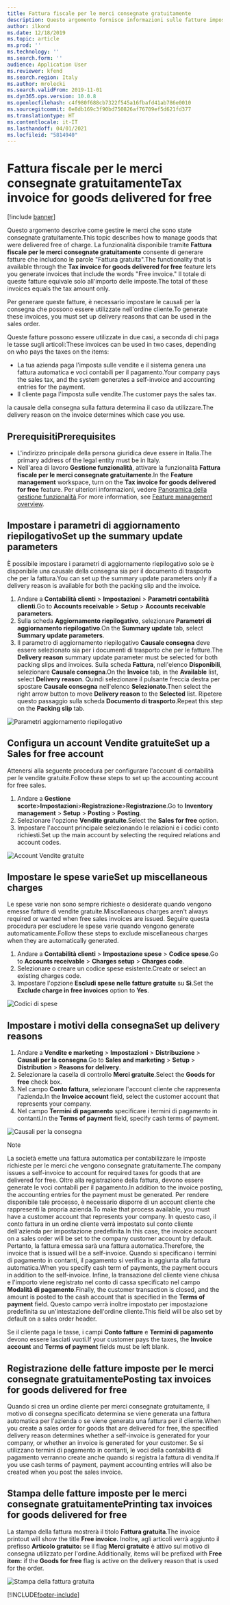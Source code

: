 ```yaml
---
title: Fattura fiscale per le merci consegnate gratuitamente
description: Questo argomento fornisce informazioni sulle fatture imposta per le merci che sono state consegnate gratuitamente.
author: ilkond
ms.date: 12/18/2019
ms.topic: article
ms.prod: ''
ms.technology: ''
ms.search.form: ''
audience: Application User
ms.reviewer: kfend
ms.search.region: Italy
ms.author: mrolecki
ms.search.validFrom: 2019-11-01
ms.dyn365.ops.version: 10.0.8
ms.openlocfilehash: c4f980f688cb7322f545a16fbafd41ab786e0010
ms.sourcegitcommit: 0e8db169c3f90bd750826af76709ef5d621fd377
ms.translationtype: HT
ms.contentlocale: it-IT
ms.lasthandoff: 04/01/2021
ms.locfileid: "5814940"
---
```

# <a name="tax-invoice-for-goods-delivered-for-free"></a><span data-ttu-id="63d1c-103">Fattura fiscale per le merci consegnate gratuitamente</span><span class="sxs-lookup"><span data-stu-id="63d1c-103">Tax invoice for goods delivered for free</span></span>

[!include [banner](../includes/banner.md)]

<span data-ttu-id="63d1c-104">Questo argomento descrive come gestire le merci che sono state consegnate gratuitamente.</span><span class="sxs-lookup"><span data-stu-id="63d1c-104">This topic describes how to manage goods that were delivered free of charge.</span></span> <span data-ttu-id="63d1c-105">La funzionalità disponibile tramite **Fattura fiscale per le merci consegnate gratuitamente** consente di generare fatture che includono le parole "Fattura gratuita".</span><span class="sxs-lookup"><span data-stu-id="63d1c-105">The functionality that is available through the **Tax invoice for goods delivered for free** feature lets you generate invoices that include the words "Free invoice."</span></span> <span data-ttu-id="63d1c-106">Il totale di queste fatture equivale solo all'importo delle imposte.</span><span class="sxs-lookup"><span data-stu-id="63d1c-106">The total of these invoices equals the tax amount only.</span></span>

<span data-ttu-id="63d1c-107">Per generare queste fatture, è necessario impostare le causali per la consegna che possono essere utilizzate nell'ordine cliente.</span><span class="sxs-lookup"><span data-stu-id="63d1c-107">To generate these invoices, you must set up delivery reasons that can be used in the sales order.</span></span>

<span data-ttu-id="63d1c-108">Queste fatture possono essere utilizzate in due casi, a seconda di chi paga le tasse sugli articoli:</span><span class="sxs-lookup"><span data-stu-id="63d1c-108">These invoices can be used in two cases, depending on who pays the taxes on the items:</span></span>

- <span data-ttu-id="63d1c-109">La tua azienda paga l'imposta sulle vendite e il sistema genera una fattura automatica e voci contabili per il pagamento.</span><span class="sxs-lookup"><span data-stu-id="63d1c-109">Your company pays the sales tax, and the system generates a self-invoice and accounting entries for the payment.</span></span>
- <span data-ttu-id="63d1c-110">Il cliente paga l'imposta sulle vendite.</span><span class="sxs-lookup"><span data-stu-id="63d1c-110">The customer pays the sales tax.</span></span>

<span data-ttu-id="63d1c-111">la causale della consegna sulla fattura determina il caso da utilizzare.</span><span class="sxs-lookup"><span data-stu-id="63d1c-111">The delivery reason on the invoice determines which case you use.</span></span>

## <a name="prerequisites"></a><span data-ttu-id="63d1c-112">Prerequisiti</span><span class="sxs-lookup"><span data-stu-id="63d1c-112">Prerequisites</span></span>

- <span data-ttu-id="63d1c-113">L'indirizzo principale della persona giuridica deve essere in Italia.</span><span class="sxs-lookup"><span data-stu-id="63d1c-113">The primary address of the legal entity must be in Italy.</span></span>
- <span data-ttu-id="63d1c-114">Nell'area di lavoro **Gestione funzionalità**, attivare la funzionalità **Fattura fiscale per le merci consegnate gratuitamente**.</span><span class="sxs-lookup"><span data-stu-id="63d1c-114">In the **Feature management** workspace, turn on the **Tax invoice for goods delivered for free** feature.</span></span> <span data-ttu-id="63d1c-115">Per ulteriori informazioni, vedere [Panoramica della gestione funzionalità](../../fin-and-ops/get-started/feature-management/feature-management-overview.md).</span><span class="sxs-lookup"><span data-stu-id="63d1c-115">For more information, see [Feature management overview](../../fin-and-ops/get-started/feature-management/feature-management-overview.md).</span></span>

## <a name="set-up-the-summary-update-parameters"></a><span data-ttu-id="63d1c-116">Impostare i parametri di aggiornamento riepilogativo</span><span class="sxs-lookup"><span data-stu-id="63d1c-116">Set up the summary update parameters</span></span>

<span data-ttu-id="63d1c-117">È possibile impostare i parametri di aggiornamento riepilogativo solo se è disponibile una causale della consegna sia per il documento di trasporto che per la fattura.</span><span class="sxs-lookup"><span data-stu-id="63d1c-117">You can set up the summary update parameters only if a delivery reason is available for both the packing slip and the invoice.</span></span>

1. <span data-ttu-id="63d1c-118">Andare a **Contabilità clienti** \> **Impostazioni** \> **Parametri contabilità clienti**.</span><span class="sxs-lookup"><span data-stu-id="63d1c-118">Go to **Accounts receivable** \> **Setup** \> **Accounts receivable parameters**.</span></span>
2. <span data-ttu-id="63d1c-119">Sulla scheda **Aggiornamento riepilogativo**, selezionare **Parametri di aggiornamento riepilogativo**.</span><span class="sxs-lookup"><span data-stu-id="63d1c-119">On the **Summary update** tab, select **Summary update parameters**.</span></span>
3. <span data-ttu-id="63d1c-120">Il parametro di aggiornamento riepilogativo **Causale consegna** deve essere selezionato sia per i documenti di trasporto che per le fatture.</span><span class="sxs-lookup"><span data-stu-id="63d1c-120">The **Delivery reason** summary update parameter must be selected for both packing slips and invoices.</span></span> <span data-ttu-id="63d1c-121">Sulla scheda **Fattura**, nell'elenco **Disponibili**, selezionare **Causale consegna**.</span><span class="sxs-lookup"><span data-stu-id="63d1c-121">On the **Invoice** tab, in the **Available** list, select **Delivery reason**.</span></span> <span data-ttu-id="63d1c-122">Quindi selezionare il pulsante freccia destra per spostare **Causale consegna** nell'elenco **Selezionato**.</span><span class="sxs-lookup"><span data-stu-id="63d1c-122">Then select the right arrow button to move **Delivery reason** to the **Selected** list.</span></span> <span data-ttu-id="63d1c-123">Ripetere questo passaggio sulla scheda **Documento di trasporto**.</span><span class="sxs-lookup"><span data-stu-id="63d1c-123">Repeat this step on the **Packing slip** tab.</span></span>

![Parametri aggiornamento riepilogativo](media/emea-ita-exil-free-goods-summary-update-parameters.jpg)

## <a name="set-up-a-sales-for-free-account"></a><span data-ttu-id="63d1c-125">Configura un account Vendite gratuite</span><span class="sxs-lookup"><span data-stu-id="63d1c-125">Set up a Sales for free account</span></span>

<span data-ttu-id="63d1c-126">Attenersi alla seguente procedura per configurare l'account di contabilità per le vendite gratuite.</span><span class="sxs-lookup"><span data-stu-id="63d1c-126">Follow these steps to set up the accounting account for free sales.</span></span>

1. <span data-ttu-id="63d1c-127">Andare a **Gestione scorte**\>**Impostazioni**\>**Registrazione**\>**Registrazione**.</span><span class="sxs-lookup"><span data-stu-id="63d1c-127">Go to **Inventory management** \> **Setup** \> **Posting** \> **Posting**.</span></span>
2. <span data-ttu-id="63d1c-128">Selezionare l'opzione **Vendite gratuite**.</span><span class="sxs-lookup"><span data-stu-id="63d1c-128">Select the **Sales for free** option.</span></span>
3. <span data-ttu-id="63d1c-129">Impostare l'account principale selezionando le relazioni e i codici conto richiesti.</span><span class="sxs-lookup"><span data-stu-id="63d1c-129">Set up the main account by selecting the required relations and account codes.</span></span>

![Account Vendite gratuite](media/emea-ita-exil-free-goods-sales-free-account.jpg)

## <a name="set-up-miscellaneous-charges"></a><span data-ttu-id="63d1c-131">Impostare le spese varie</span><span class="sxs-lookup"><span data-stu-id="63d1c-131">Set up miscellaneous charges</span></span>

<span data-ttu-id="63d1c-132">Le spese varie non sono sempre richieste o desiderate quando vengono emesse fatture di vendite gratuite.</span><span class="sxs-lookup"><span data-stu-id="63d1c-132">Miscellaneous charges aren't always required or wanted when free sales invoices are issued.</span></span> <span data-ttu-id="63d1c-133">Seguire questa procedura per escludere le spese varie quando vengono generate automaticamente.</span><span class="sxs-lookup"><span data-stu-id="63d1c-133">Follow these steps to exclude miscellaneous charges when they are automatically generated.</span></span>

1. <span data-ttu-id="63d1c-134">Andare a **Contabilità clienti** \> **Impostazione spese** \> **Codice spese**.</span><span class="sxs-lookup"><span data-stu-id="63d1c-134">Go to **Accounts receivable** \> **Charges setup** \> **Charges code**.</span></span>
2. <span data-ttu-id="63d1c-135">Selezionare o creare un codice spese esistente.</span><span class="sxs-lookup"><span data-stu-id="63d1c-135">Create or select an existing charges code.</span></span>
2. <span data-ttu-id="63d1c-136">Impostare l'opzione **Escludi spese nelle fatture gratuite** su **Sì**.</span><span class="sxs-lookup"><span data-stu-id="63d1c-136">Set the **Exclude charge in free invoices** option to **Yes**.</span></span>

![Codici di spese](media/emea-ita-exil-free-goods-charges-codes.jpg)

## <a name="set-up-delivery-reasons"></a><span data-ttu-id="63d1c-138">Impostare i motivi della consegna</span><span class="sxs-lookup"><span data-stu-id="63d1c-138">Set up delivery reasons</span></span>

1. <span data-ttu-id="63d1c-139">Andare a **Vendite e marketing** \> **Impostazioni** \> **Distribuzione** \> **Causali per la consegna**.</span><span class="sxs-lookup"><span data-stu-id="63d1c-139">Go to **Sales and marketing** \> **Setup** \> **Distribution** \> **Reasons for delivery**.</span></span>
2. <span data-ttu-id="63d1c-140">Selezionare la casella di controllo **Merci gratuite**.</span><span class="sxs-lookup"><span data-stu-id="63d1c-140">Select the **Goods for free** check box.</span></span>
3. <span data-ttu-id="63d1c-141">Nel campo **Conto fattura**, selezionare l'account cliente che rappresenta l'azienda.</span><span class="sxs-lookup"><span data-stu-id="63d1c-141">In the **Invoice account** field, select the customer account that represents your company.</span></span>
4. <span data-ttu-id="63d1c-142">Nel campo **Termini di pagamento** specificare i termini di pagamento in contanti.</span><span class="sxs-lookup"><span data-stu-id="63d1c-142">In the **Terms of payment** field, specify cash terms of payment.</span></span>

![Causali per la consegna](media/emea-ita-exil-free-goods-delivery-reason.jpg)

> [!NOTE]
> <span data-ttu-id="63d1c-144">La società emette una fattura automatica per contabilizzare le imposte richieste per le merci che vengono consegnate gratuitamente.</span><span class="sxs-lookup"><span data-stu-id="63d1c-144">The company issues a self-invoice to account for required taxes for goods that are delivered for free.</span></span> <span data-ttu-id="63d1c-145">Oltre alla registrazione della fattura, devono essere generate le voci contabili per il pagamento.</span><span class="sxs-lookup"><span data-stu-id="63d1c-145">In addition to the invoice posting, the accounting entries for the payment must be generated.</span></span> <span data-ttu-id="63d1c-146">Per rendere disponibile tale processo, è necessario disporre di un account cliente che rappresenti la propria azienda.</span><span class="sxs-lookup"><span data-stu-id="63d1c-146">To make that process available, you must have a customer account that represents your company.</span></span> <span data-ttu-id="63d1c-147">In questo caso, il conto fattura in un ordine cliente verrà impostato sul conto cliente dell'azienda per impostazione predefinita.</span><span class="sxs-lookup"><span data-stu-id="63d1c-147">In this case, the invoice account on a sales order will be set to the company customer account by default.</span></span> <span data-ttu-id="63d1c-148">Pertanto, la fattura emessa sarà una fattura automatica.</span><span class="sxs-lookup"><span data-stu-id="63d1c-148">Therefore, the invoice that is issued will be a self-invoice.</span></span> <span data-ttu-id="63d1c-149">Quando si specificano i termini di pagamento in contanti, il pagamento si verifica in aggiunta alla fattura automatica.</span><span class="sxs-lookup"><span data-stu-id="63d1c-149">When you specify cash term of payments, the payment occurs in addition to the self-invoice.</span></span> <span data-ttu-id="63d1c-150">Infine, la transazione del cliente viene chiusa e l'importo viene registrato nel conto di cassa specificato nel campo **Modalità di pagamento**.</span><span class="sxs-lookup"><span data-stu-id="63d1c-150">Finally, the customer transaction is closed, and the amount is posted to the cash account that is specified in the **Terms of payment** field.</span></span> <span data-ttu-id="63d1c-151">Questo campo verrà inoltre impostato per impostazione predefinita su un'intestazione dell'ordine cliente.</span><span class="sxs-lookup"><span data-stu-id="63d1c-151">This field will be also set by default on a sales order header.</span></span>
>
> <span data-ttu-id="63d1c-152">Se il cliente paga le tasse, i campi **Conto fatture** e **Termini di pagamento** devono essere lasciati vuoti.</span><span class="sxs-lookup"><span data-stu-id="63d1c-152">If your customer pays the taxes, the **Invoice account** and **Terms of payment** fields must be left blank.</span></span>

## <a name="posting-tax-invoices-for-goods-delivered-for-free"></a><span data-ttu-id="63d1c-153">Registrazione delle fatture imposte per le merci consegnate gratuitamente</span><span class="sxs-lookup"><span data-stu-id="63d1c-153">Posting tax invoices for goods delivered for free</span></span>

<span data-ttu-id="63d1c-154">Quando si crea un ordine cliente per merci consegnate gratuitamente, il motivo di consegna specificato determina se viene generata una fattura automatica per l'azienda o se viene generata una fattura per il cliente.</span><span class="sxs-lookup"><span data-stu-id="63d1c-154">When you create a sales order for goods that are delivered for free, the specified delivery reason determines whether a self-invoice is generated for your company, or whether an invoice is generated for your customer.</span></span> <span data-ttu-id="63d1c-155">Se si utilizzano termini di pagamento in contanti, le voci della contabilità di pagamento verranno create anche quando si registra la fattura di vendita.</span><span class="sxs-lookup"><span data-stu-id="63d1c-155">If you use cash terms of payment, payment accounting entries will also be created when you post the sales invoice.</span></span>

## <a name="printing-tax-invoices-for-goods-delivered-for-free"></a><span data-ttu-id="63d1c-156">Stampa delle fatture imposte per le merci consegnate gratuitamente</span><span class="sxs-lookup"><span data-stu-id="63d1c-156">Printing tax invoices for goods delivered for free</span></span>

<span data-ttu-id="63d1c-157">La stampa della fattura mostrerà il titolo **Fattura gratuita**.</span><span class="sxs-lookup"><span data-stu-id="63d1c-157">The invoice printout will show the title **Free invoice**.</span></span> <span data-ttu-id="63d1c-158">Inoltre, agli articoli verrà aggiunto il prefisso **Articolo gratuito:** se il flag **Merci gratuite** è attivo sul motivo di consegna utilizzato per l'ordine.</span><span class="sxs-lookup"><span data-stu-id="63d1c-158">Additionally, items will be prefixed with **Free item:** if the **Goods for free** flag is active on the delivery reason that is used for the order.</span></span>

![Stampa della fattura gratuita](media/emea-ita-exil-free-tax-invoice-printout.jpg)


[!INCLUDE[footer-include](../../includes/footer-banner.md)]